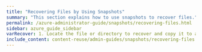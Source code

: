 ```yaml
---
title: "Recovering Files by Using Snapshots"
summary: "This section explains how to use snapshots to recover files."
permalink: /azure-administrator-guide/snapshots/recovering-files.html
sidebar: azure_guide_sidebar
varRecover: 1. Locate the file or directory to recover and copy it to a new location.
include_content: content-reuse/admin-guides/snapshots/recovering-files.md
---
```


